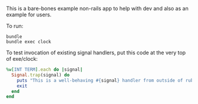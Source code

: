 This is a bare-bones example non-rails app to
help with dev and also as an example for users.

To run:

```
bundle
bundle exec clock
```

To test invocation of existing signal handlers, put this code at the very top of exe/clock:

```ruby
%w[INT TERM].each do |signal|
  Signal.trap(signal) do
    puts "This is a well-behaving #{signal} handler from outside of ruby-clock"
    exit
  end
end
```
